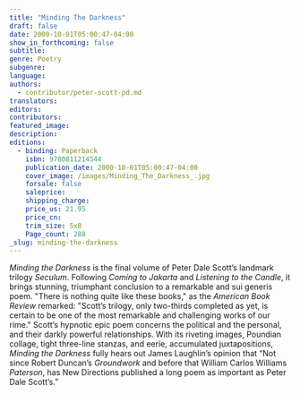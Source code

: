```yaml
---
title: "Minding The Darkness"
draft: false
date: 2000-10-01T05:00:47-04:00
show_in_forthcoming: false
subtitle:
genre: Poetry
subgenre:
language:
authors:
  - contributor/peter-scott-pd.md
translators:
editors:
contributors:
featured_image:
description:
editions:
  - binding: Paperback
    isbn: 9780811214544
    publication_date: 2000-10-01T05:00:47-04:00
    cover_image: /images/Minding_The_Darkness_.jpg
    forsale: false
    saleprice:
    shipping_charge:
    price_us: 21.95
    price_cn:
    trim_size: 5x8
    Page_count: 288
_slug: minding-the-darkness
---
```


_Minding the Darkness_ is the final volume of Peter Dale Scott’s landmark trilogy _Seculum_. Following _Coming to Jakarta_ and _Listening to the Candle_, it brings stunning, triumphant conclusion to a remarkable and sui generis poem. "There is nothing quite like these books," as the _American Book Review_ remarked: "Scott’s trilogy, only two-thirds completed as yet, is certain to be one of the most remarkable and challenging works of our rime." Scott’s hypnotic epic poem concerns the political and the personal, and their darkly powerful relationships. With its riveting images, Poundian collage, tight three-line stanzas, and eerie, accumulated juxtapositions, _Minding the Darkness_ fully hears out James Laughlin’s opinion that “Not since Robert Duncan’s _Groundwork_ and before that William Carlos Williams _Paterson_, has New Directions published a long poem as important as Peter Dale Scott’s.”

